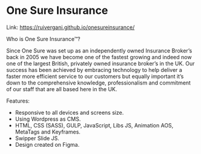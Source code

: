 # One Sure Insurance

Link: https://ruivergani.github.io/onesureinsurance/

Who is One Sure Insurance™?

Since One Sure was set up as an independently owned Insurance Broker’s back in 2005 we have become one of the fastest growing and indeed now one of the largest British, privately owned insurance broker’s in the UK. Our success has been achieved by embracing technology to help deliver a faster more efficient service to our customers but equally important it’s down to the comprehensive knowledge, professionalism and commitment of our staff that are all based here in the UK.

Features:

- Responsive to all devices and screens size.
- Using Wordpress as CMS.
- HTML, CSS (SASS), GULP, JavaScript, Libs JS, Animation AOS, MetaTags and Keyframes.
- Swipper Slide JS.
- Design created on Figma.
